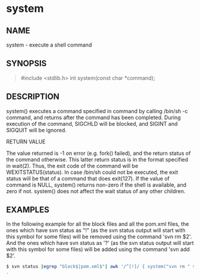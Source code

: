 # system

## NAME

system - execute a shell command

## SYNOPSIS

> \#include <stdlib.h> int system(const char *command);

## DESCRIPTION

system() executes a command specified in command by calling /bin/sh -c command, and returns after the command has been completed. During execution of the command, SIGCHLD will be blocked, and SIGINT and SIGQUIT will be ignored.

RETURN VALUE

The value returned is -1 on error (e.g. fork() failed), and the return status of the command otherwise. This latter return status is in the format specified in wait(2). Thus, the exit code of the command will be WEXITSTATUS(status). In case /bin/sh could not be executed, the exit status will be that of a command that does exit(127). If the value of command is NULL, system() returns non-zero if the shell is available, and zero if not. system() does not affect the wait status of any other children.

## EXAMPLES

In the following example for all the block files and all the pom.xml files, the ones which have svn status as "!" (as the svn status output will start with this symbol for some files) will be removed using the command 'svn rm $2'. And the ones which have svn status as '?' (as the svn status output will start with this symbol for some files) will be added using the command 'svn add $2'.

```bash
$ svn status |egrep "block$|pom.xml$"| awk '/^[!]/ { system("svn rm " $2) } /^[?]/ { system("svn add " $2) }'
.
```
